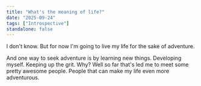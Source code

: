```yaml
---
title: "What's the meaning of life?"
date: "2025-09-24"
tags: ["Introspective"]
standalone: false
---
```


I don't know. But for now I'm going to live my life for the sake of adventure.

And one way to seek adventure is by learning new things. Developing myself. Keeping up the grit. Why? Well so far that's led me to meet some pretty awesome people. People that can make my life even more adventurous.
